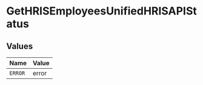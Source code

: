 # GetHRISEmployeesUnifiedHRISAPIStatus


## Values

| Name    | Value   |
| ------- | ------- |
| `ERROR` | error   |